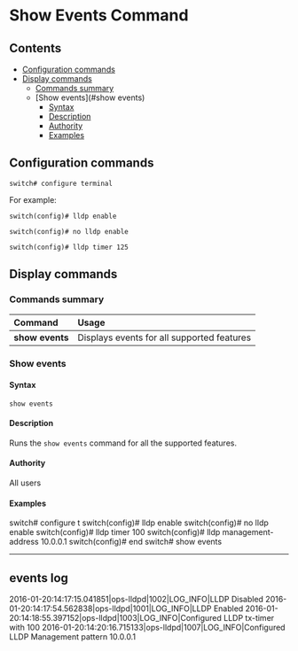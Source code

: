 # Show Events Command
## Contents

- [Configuration commands](#configuration-commands)
- [Display commands](#display-commands)
  - [Commands summary](#commands-summary)
  - [Show events](#show events)
     - [Syntax](#syntax)
     - [Description](#description)
     - [Authority](#authority)
     - [Examples](#examples)

## Configuration commands

`switch# configure terminal`

For example:

`switch(config)# lldp enable`

`switch(config)# no lldp enable`

`switch(config)# lldp timer 125`

## Display commands
### Commands summary
| Command | Usage|
|:--------|:--------|
| **show events**| Displays events for all supported features|

### Show events
#### Syntax
`show events`
#### Description
Runs the `show events` command for all the supported features.
#### Authority
All users
#### Examples
switch# configure t
switch(config)# lldp enable
switch(config)# no lldp enable
switch(config)# lldp timer 100
switch(config)# lldp management-address 10.0.0.1
switch(config)# end
switch# show events

---------------------------------------------------
events log
---------------------------------------------------
2016-01-20:14:17:15.041851|ops-lldpd|1002|LOG_INFO|LLDP Disabled
2016-01-20:14:17:54.562838|ops-lldpd|1001|LOG_INFO|LLDP Enabled
2016-01-20:14:18:55.397152|ops-lldpd|1003|LOG_INFO|Configured LLDP tx-timer with 100
2016-01-20:14:20:16.715133|ops-lldpd|1007|LOG_INFO|Configured LLDP Management pattern 10.0.0.1
